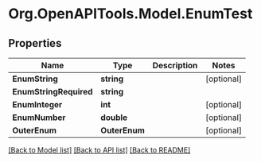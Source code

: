 # Org.OpenAPITools.Model.EnumTest
## Properties

Name | Type | Description | Notes
------------ | ------------- | ------------- | -------------
**EnumString** | **string** |  | [optional] 
**EnumStringRequired** | **string** |  | 
**EnumInteger** | **int** |  | [optional] 
**EnumNumber** | **double** |  | [optional] 
**OuterEnum** | **OuterEnum** |  | [optional] 

[[Back to Model list]](../README.md#documentation-for-models) [[Back to API list]](../README.md#documentation-for-api-endpoints) [[Back to README]](../README.md)

